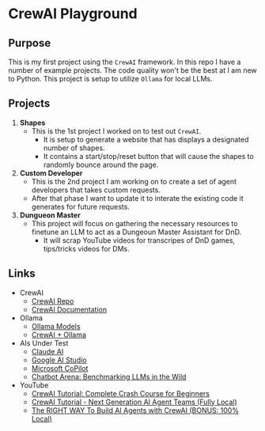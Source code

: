 # CrewAI Playground
## Purpose
This is my first project using the `CrewAI` framework.
In this repo I have a number of example projects.
The code quality won't be the best at I am new to Python.
This project is setup to utilize `Ollama` for local LLMs.

## Projects
1. **Shapes**
    * This is the 1st project I worked on to test out `CrewAI`.
        * It is setup to generate a website that has displays a designated number of shapes.
        * It contains a start/stop/reset button that will cause the shapes to randomly bounce around the page.
2. **Custom Developer**
    * This is the 2nd project I am working on to create a set of agent developers that takes custom requests.
    * After that phase I want to update it to interate the existing code it generates for future requests.
3. **Dungueon Master**
    * This project will focus on gathering the necessary resources to finetune an LLM to act as a Dungeoun Master Assistant for DnD.
        * It will scrap YouTube videos for transcripes of DnD games, tips/tricks videos for DMs.

## Links
* CrewAI
    * [CrewAI Repo](https://github.com/joaomdmoura/crewai/)
    * [CrewAI Documentation](docs.crewai.com/how-to/)
* Ollama
    * [Ollama Models](https://ollama.com/library)
    * [CrewAI + Ollama](https://docs.crewai.com/how-to/LLM-Connections/)
* AIs Under Test
    * [Claude AI](https://claude.ai/chat/)
    * [Google AI Studio](https://aistudio.google.com/)
    * [Microsoft CoPilot](https://copilot.microsoft.com/)
    * [Chatbot Arena: Benchmarking LLMs in the Wild](https://chat.lmsys.org)
* YouTube
    * [CrewAI Tutorial: Complete Crash Course for Beginners](https://youtu.be/sPzc6hMg7So?si=Q4GHPC249ZSAz_2k)
    * [CrewAI Tutorial - Next Generation AI Agent Teams (Fully Local)](https://youtu.be/tnejrr-0a94?si=P99KIsoWwZrE3cwS)
    * [The RIGHT WAY To Build AI Agents with CrewAI (BONUS: 100% Local)](https://youtu.be/iJjSjmZnNlI?si=Nc2q5T76h5VbOm4G)
